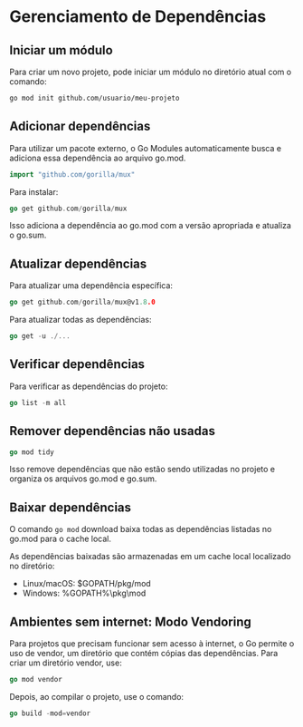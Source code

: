 # Gerenciamento de Dependências

## Iniciar um módulo

Para criar um novo projeto, pode iniciar um módulo no diretório atual com o comando:

```sh
go mod init github.com/usuario/meu-projeto
```

## Adicionar dependências

Para utilizar um pacote externo, o Go Modules automaticamente busca e adiciona essa dependência ao arquivo go.mod.

```go
import "github.com/gorilla/mux"
```

Para instalar:

```go
go get github.com/gorilla/mux
```

Isso adiciona a dependência ao go.mod com a versão apropriada e atualiza o go.sum.

## Atualizar dependências

Para atualizar uma dependência específica:

```go
go get github.com/gorilla/mux@v1.8.0
```

Para atualizar todas as dependências:

```go
go get -u ./...
```

## Verificar dependências

Para verificar as dependências do projeto:

```go
go list -m all
```

## Remover dependências não usadas

```go
go mod tidy
```

Isso remove dependências que não estão sendo utilizadas no projeto e organiza os arquivos go.mod e go.sum.

## Baixar dependências

O comando `go mod` download baixa todas as dependências listadas no go.mod para o cache local.

As dependências baixadas são armazenadas em um cache local localizado no diretório:

- Linux/macOS: $GOPATH/pkg/mod
- Windows: %GOPATH%\pkg\mod

## Ambientes sem internet: Modo Vendoring

Para projetos que precisam funcionar sem acesso à internet, o Go permite o uso de vendor, um diretório que contém cópias das dependências. Para criar um diretório vendor, use:

```go
go mod vendor
```

Depois, ao compilar o projeto, use o comando:

```go
go build -mod=vendor
```
